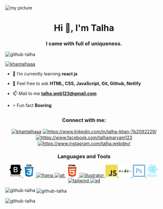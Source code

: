 <img src="https://drive.google.com/file/d/1I8zkLbh-7w_PJeDFKPu8Wqt_LqP4PM_0/view" alt="my picture">
<h1 align="center" color="red">Hi 👋, I'm Talha</h1>
<h3 align="center">I came with full of uniqueness.</h3>

<p align="left"> <img src="https://komarev.com/ghpvc/?username=github-talha&label=Profile%20views&color=0e75b6&style=flat" alt="github-talha" /> </p>

<p align="left"> <a href="https://twitter.com/khantalhaaa" target="blank"><img src="https://img.shields.io/twitter/follow/khantalhaaa?logo=twitter&style=for-the-badge" alt="khantalhaaa" /></a> </p>

- 🌱 I’m currently learning **react js**

- 💬 Feel free to ask **HTML, CSS, JavaScript, Git, Github, Netlify**

- 📫 Mail to me **talha.web123@gmail.com**

- ⚡ Fun fact **Booring**

<h3 align="center" margin-bottom="20px">Connect with me:</h3>
<p align="center">
<a href="https://twitter.com/khantalhaaa" target="blank"><img align="center" src="https://raw.githubusercontent.com/rahuldkjain/github-profile-readme-generator/master/src/images/icons/Social/twitter.svg" alt="khantalhaaa" height="30" width="40" /></a>
<a href="https://linkedin.com/in/https://www.linkedin.com/in/talha-khan-7b2092229/" target="blank"><img align="center" src="https://raw.githubusercontent.com/rahuldkjain/github-profile-readme-generator/master/src/images/icons/Social/linked-in-alt.svg" alt="https://www.linkedin.com/in/talha-khan-7b2092229/" height="30" width="40" /></a>
<a href="https://fb.com/https://www.facebook.com/talhamaryam123" target="blank"><img align="center" src="https://raw.githubusercontent.com/rahuldkjain/github-profile-readme-generator/master/src/images/icons/Social/facebook.svg" alt="https://www.facebook.com/talhamaryam123" height="30" width="40" /></a>
<a href="https://instagram.com/https://www.instagram.com/talha.webdev/" target="blank"><img align="center" src="https://raw.githubusercontent.com/rahuldkjain/github-profile-readme-generator/master/src/images/icons/Social/instagram.svg" alt="https://www.instagram.com/talha.webdev/" height="30" width="40" /></a>
</p>

<h3 align="center">Languages and Tools</h3>
<p align="center"> <a href="https://getbootstrap.com" target="_blank" rel="noreferrer"> <img src="https://raw.githubusercontent.com/devicons/devicon/master/icons/bootstrap/bootstrap-plain-wordmark.svg" alt="bootstrap" width="40" height="40"/> </a> <a href="https://www.w3schools.com/css/" target="_blank" rel="noreferrer"> <img src="https://raw.githubusercontent.com/devicons/devicon/master/icons/css3/css3-original-wordmark.svg" alt="css3" width="40" height="40"/> </a> <a href="https://www.figma.com/" target="_blank" rel="noreferrer"> <img src="https://www.vectorlogo.zone/logos/figma/figma-icon.svg" alt="figma" width="40" height="40"/> </a> <a href="https://git-scm.com/" target="_blank" rel="noreferrer"> <img src="https://www.vectorlogo.zone/logos/git-scm/git-scm-icon.svg" alt="git" width="40" height="40"/> </a> <a href="https://www.w3.org/html/" target="_blank" rel="noreferrer"> <img src="https://raw.githubusercontent.com/devicons/devicon/master/icons/html5/html5-original-wordmark.svg" alt="html5" width="40" height="40"/> </a> <a href="https://www.adobe.com/in/products/illustrator.html" target="_blank" rel="noreferrer"> <img src="https://www.vectorlogo.zone/logos/adobe_illustrator/adobe_illustrator-icon.svg" alt="illustrator" width="40" height="40"/> </a> <a href="https://developer.mozilla.org/en-US/docs/Web/JavaScript" target="_blank" rel="noreferrer"> <img src="https://raw.githubusercontent.com/devicons/devicon/master/icons/javascript/javascript-original.svg" alt="javascript" width="40" height="40"/> </a> <a href="https://nodejs.org" target="_blank" rel="noreferrer"> <img src="https://raw.githubusercontent.com/devicons/devicon/master/icons/nodejs/nodejs-original-wordmark.svg" alt="nodejs" width="40" height="40"/> </a> <a href="https://www.photoshop.com/en" target="_blank" rel="noreferrer"> <img src="https://raw.githubusercontent.com/devicons/devicon/master/icons/photoshop/photoshop-line.svg" alt="photoshop" width="40" height="40"/> </a> <a href="https://reactjs.org/" target="_blank" rel="noreferrer"> <img src="https://raw.githubusercontent.com/devicons/devicon/master/icons/react/react-original-wordmark.svg" alt="react" width="40" height="40"/> </a> <a href="https://tailwindcss.com/" target="_blank" rel="noreferrer"> <img src="https://www.vectorlogo.zone/logos/tailwindcss/tailwindcss-icon.svg" alt="tailwind" width="40" height="40"/> </a> <a href="https://www.adobe.com/products/xd.html" target="_blank" rel="noreferrer"> <img src="https://cdn.worldvectorlogo.com/logos/adobe-xd.svg" alt="xd" width="40" height="40"/> </a> </p>

<p><img align="left" src="https://github-readme-stats.vercel.app/api/top-langs?username=github-talha&show_icons=true&locale=en&layout=compact" alt="github-talha" /></p>

<p>&nbsp;<img align="center" src="https://github-readme-stats.vercel.app/api?username=github-talha&show_icons=true&locale=en" alt="github-talha" /></p>

<p><img align="center" src="https://github-readme-streak-stats.herokuapp.com/?user=github-talha&" alt="github-talha" /></p>
